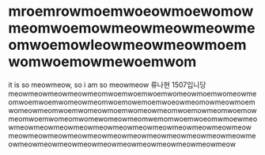 # mroemrowmoemwoeowmoewomowmeomwoemowmeowmeowmeowmeomwoemowleowmeowmeowmoemwomwoemowmewoemwom
it is so meowmeow, so i am so meowmeow
류나현 1507입니당meowmeowmeowmeowmeomwoemwoemwoemwomeowmoemwomeowmeomwoemwoemwomeowmeomwoemowemoemwoeowmeomowmeowmoemwomeowmeomwoemwomeowmoemwomeowmeomwoemowmeomwoemowmeomwoemwomeomwomewomeowmeomwemomwoemwoeomwmoewmeowmeowmeowmeowmeowmeowmeowmeowmeowmeowmeowmeowmeowmeowmeowmeowmeowmeowmeowmeowmeowmeowmeowmeowmeowmeowmeowmeowmeowmeowmeowmeowmeowmeowmeowmeowmeow

